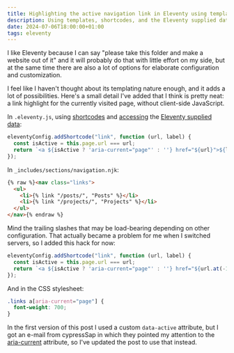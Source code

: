 ```yaml
---
title: Highlighting the active navigation link in Eleventy using templates, shortcodes, and the page object
description: Using templates, shortcodes, and the Eleventy supplied data for highlighting the current page in navigation
date: 2024-07-06T18:00:00+01:00
tags: eleventy
---
```


I like Eleventy because I can say "please take this folder and make a website out of it" and it will probably do that with little effort on my side, but at the same time there are also a lot of options for elaborate configuration and customization.

I feel like I haven't thought about its templating nature enough, and it adds a lot of possibilities. Here's a small detail I've added that I think is pretty neat: a link highlight for the currently visited page, without client-side JavaScript.

In `.eleventy.js`, using [shortcodes](https://www.11ty.dev/docs/languages/nunjucks/#single-shortcode) and [accessing](https://www.11ty.dev/docs/languages/nunjucks/#access-to-page-data-values) the [Eleventy supplied data](https://www.11ty.dev/docs/data-eleventy-supplied/#page-variable-contents):

```js
eleventyConfig.addShortcode("link", function (url, label) {
  const isActive = this.page.url === url;
  return `<a ${isActive ? 'aria-current="page"' : ''} href="${url}">${label}</a>`;
});
```

In `_includes/sections/navigation.njk`:
```html
{% raw %}<nav class="links">
  <ul>
    <li>{% link "/posts/", "Posts" %}</li>
    <li>{% link "/projects/", "Projects" %}</li>
  </ul>
</nav>{% endraw %}
```
Mind the trailing slashes that may be load-bearing depending on other configuration. That actually became a problem for me when I switched servers, so I added this hack for now:

```js
eleventyConfig.addShortcode("link", function (url, label) {
  const isActive = this.page.url === url;
  return `<a ${isActive ? 'aria-current="page"' : ''} href="${url.at(-1) === '/' ? url.slice(0, -1) : url}">${label}</a>`;
});
```

And in the CSS stylesheet:
```css
.links a[aria-current="page"] {
  font-weight: 700;
}
```

In the first version of this post I used a custom `data-active` attribute, but I got an e-mail from cypressSap in which they pointed my attention to the [aria-current](https://developer.mozilla.org/en-US/docs/Web/Accessibility/ARIA/Attributes/aria-current) attribute, so I've updated the post to use that instead.
